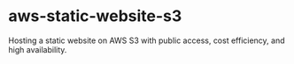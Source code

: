 # aws-static-website-s3
Hosting a static website on AWS S3 with public access, cost efficiency, and high availability.

